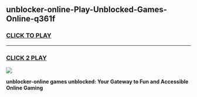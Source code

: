 
## unblocker-online-Play-Unblocked-Games-Online-q361f
<h3>
<a href="https://premium76.site?title=unblocker-online&ref=25A">CLICK TO PLAY</a></h3>
<hr>

<h3>
<a href="https://premium76.site?title=unblocker-online&ref=25A">CLICK 2 PLAY</a>
  
</h3>

<a href="https://premium76.site?title=unblocker-online&ref=25A"><img src="https://clearcache.store/games.png"></a>


**unblocker-online games unblocked: Your Gateway to Fun and Accessible Online Gaming**
